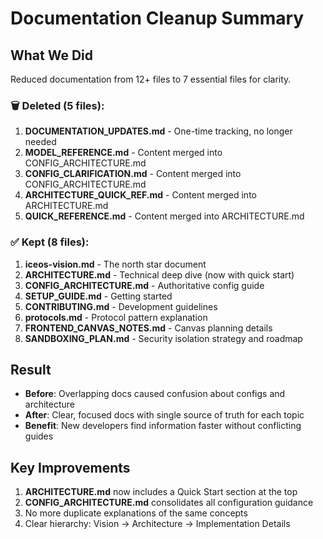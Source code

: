 # Documentation Cleanup Summary

## What We Did

Reduced documentation from 12+ files to 7 essential files for clarity.

### 🗑️ Deleted (5 files):
1. **DOCUMENTATION_UPDATES.md** - One-time tracking, no longer needed
2. **MODEL_REFERENCE.md** - Content merged into CONFIG_ARCHITECTURE.md
3. **CONFIG_CLARIFICATION.md** - Content merged into CONFIG_ARCHITECTURE.md
4. **ARCHITECTURE_QUICK_REF.md** - Content merged into ARCHITECTURE.md
5. **QUICK_REFERENCE.md** - Content merged into ARCHITECTURE.md

### ✅ Kept (8 files):
1. **iceos-vision.md** - The north star document
2. **ARCHITECTURE.md** - Technical deep dive (now with quick start)
3. **CONFIG_ARCHITECTURE.md** - Authoritative config guide
4. **SETUP_GUIDE.md** - Getting started
5. **CONTRIBUTING.md** - Development guidelines
6. **protocols.md** - Protocol pattern explanation
7. **FRONTEND_CANVAS_NOTES.md** - Canvas planning details
8. **SANDBOXING_PLAN.md** - Security isolation strategy and roadmap

## Result

- **Before**: Overlapping docs caused confusion about configs and architecture
- **After**: Clear, focused docs with single source of truth for each topic
- **Benefit**: New developers find information faster without conflicting guides

## Key Improvements

1. **ARCHITECTURE.md** now includes a Quick Start section at the top
2. **CONFIG_ARCHITECTURE.md** consolidates all configuration guidance
3. No more duplicate explanations of the same concepts
4. Clear hierarchy: Vision → Architecture → Implementation Details 